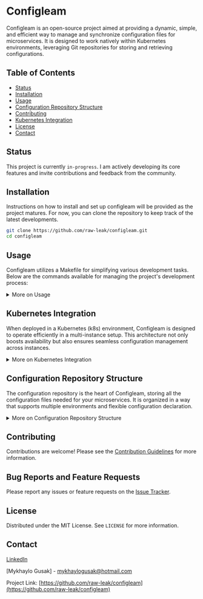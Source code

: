 # Configleam 

Configleam is an open-source project aimed at providing a dynamic, simple, and efficient way to manage and synchronize configuration files for microservices. It is designed to work natively within Kubernetes environments, leveraging Git repositories for storing and retrieving configurations.

## Table of Contents

- [Status](#status)
- [Installation](#installation)
- [Usage](#usage)
- [Configuration Repository Structure](#configuration-repository-structure)
- [Contributing](#contributing)
- [Kubernetes Integration](#kubernetes-integration)
- [License](#license)
- [Contact](#contact)

## Status

This project is currently `in-progress`. I am actively developing its core features and invite contributions and feedback from the community.

## Installation

Instructions on how to install and set up configleam will be provided as the project matures. For now, you can clone the repository to keep track of the latest developments.

```bash
git clone https://github.com/raw-leak/configleam.git
cd configleam
```

## Usage

Configleam utilizes a Makefile for simplifying various development tasks. Below are the commands available for managing the project's development process:

<details>
<summary>More on Usage</summary>

### Building the Project

To compile the Configleam application and create a binary in the `./build` directory, use:

```bash
make build
```

This command compiles the application, ensuring that any changes to the source code are incorporated into the executable.

### Running the Application

After building, you can run Configleam in development mode with:

```bash
make run
```

This command first builds the project and then executes the compiled binary, starting the application.

### Running Tests

To execute the unit tests for Configleam, ensuring that your changes haven't broken existing functionality, use:

```bash
make test
```

This command runs all unit tests in the project, providing test results for each package.

### Formatting Code

To format the Go source files according to the Go standards, run:

```bash
make fmt
```

This ensures consistency in coding style across the project, making it easier to read and maintain.

### Cleaning Up

To clean up the project, removing build artifacts and clearing the build cache, execute:

```bash
make clean
```

This is useful for ensuring a clean state before a fresh build or after finishing development sessions.

### Getting Help

For a summary of available make commands, you can use:

```bash
make help
```

This will display a list of all commands defined in the Makefile with a brief description of what they do, helping you to quickly find the command you need.

</details>

## Kubernetes Integration

When deployed in a Kubernetes (k8s) environment, Configleam is designed to operate efficiently in a multi-instance setup. This architecture not only boosts availability but also ensures seamless configuration management across instances.

<details>
<summary>More on Kubernetes Integration</summary>

### Multi-Instance Deployment

Configleam can be run in multiple instances within Kubernetes, supporting high availability and scalability. This setup allows for a distributed operation where instances share the load of serving configuration data.

### Leader and Replica Roles

- **Leader Instance:** Among the multiple instances, only the elected leader manages the synchronization with the configuration Git repository. This centralizes the update process, ensuring consistency across configurations.
- **Read Replicas:** Other instances act as read replicas, serving configuration data without performing synchronization tasks. This division of labor ensures efficient resource utilization and quick response times for configuration requests.

### Failover and Leader Election

- **Automatic Failover:** If the current leader instance fails or becomes unavailable, Kubernetes' leader election protocol automatically elects a new leader from the available replicas. This ensures that the synchronization process is always maintained, minimizing downtime and disruption.
- **Seamless Transition:** The newly elected leader initiates the synchronization with the provided Git repositories, ensuring that the latest configurations are fetched and applied. This transition happens automatically, ensuring continuous operation without manual intervention.

### Endpoints for Health and Readiness Checks

- **Health Check Endpoint:** `/health` allows Kubernetes to monitor the overall health of each Configleam instance, facilitating automatic recovery in case of failures.
- **Readiness Check Endpoint:** `/ready` signals to Kubernetes when an instance is ready to serve traffic, ensuring that only fully initialized instances handle requests.

By leveraging Kubernetes' capabilities for leader election and automatic failover, Configleam achieves a resilient and scalable configuration management solution suitable for dynamic cloud-native environments. This setup ensures that configuration synchronization is always active and up-to-date, even in the face of instance failures, providing a robust foundation for microservices architecture.

</details>

## Configuration Repository Structure

The configuration repository is the heart of Configleam, storing all the configuration files needed for your microservices. It is organized in a way that supports multiple environments and flexible configuration declaration.

<details>
<summary>More on Configuration Repository Structure</summary>

### Environment Organization

Configurations are organized by environment, with each environment represented by a separate folder at the root of the repository. For example:

- `/develop`
- `/release`
- `/production`

These folders correspond to the environments in which your microservices will run. The name of each folder could perfectly match the environment variable used when running your microservices.

### Declaring Configuration Variables

Within each environment folder, you can declare your configuration variables in `.yaml` or `.yml` files. These files can be organized as you see fit, including the use of nested folders for additional structure. The key points to remember are:

- **File Format:** Ensure your configuration files are in YAML format, with proper syntax to avoid parsing errors.
- **Flexibility:** You can create as many files as you need, containing as many variables as necessary to suit your configuration requirements.

### Configuration Keys

Configurations are categorized into three types of keys to provide clarity and control over how settings are applied:

1. **Global:**
    - Broadly applicable settings across different contexts.
    - Can be defined in any file without a specific naming convention.
    - Examples: include general service settings, default database configurations, application-wide feature flags, etc.

2. **Groups:** 
    - Named collections (groups) of configurations that aggregate global settings and group-specific local settings.
    - Groups serve as a single point of access for all related configurations, both global and local to that group.
    - Group names are prefixed with `group:` to signify their special role in collecting configurations.
   

3. **Local:**
    - Context-specific settings contained within a group.
    - Local configurations only exist within the context of their respective groups and are used to override global settings or add new group-specific settings.

Here's an example of how these keys might be structured in your YAML files:

```yaml
# Example of global configurations (global.yaml)

database:
  type: sql
  host: global-db-host
  port: 3306

featureFlags:
  betaFeatures: false
  darkMode: true
```

In this example:
`database` and `featureFlags` are global configurations. They define the default database settings and application-wide feature flags.

```yaml
# Example of group configurations with both global and local variables (groups.yaml)

group:analytics:
  - featureFlags # global
  - database: # local
      host: analytics-db-host
      port: 3307
  - additionalMetrics: true # local

group:marketing:
  - database # local
  - featureFlags: # local
      betaFeatures: true
  - marketingCampaignsEnabled: true # local

```

In this example: 

Analytics Group (`group:analytics`): Inherits the global featureFlags and modifies the global database settings for its specific needs. It also includes an analytics-specific setting additionalMetrics.

Marketing Group (`group:marketing:`): Inherits the global database configuration and overrides the featureFlags setting. It introduces a marketing-specific setting marketingCampaignsEnabled.

### Notes

- Global configurations act as default settings. They apply broadly unless overridden by a group-specific configuration.
- Local configurations allow for flexibility and customization within specific groups or contexts.
- Configleam processes these configurations to apply the appropriate settings based on their global or group-specific nature.

</details>

## Contributing

Contributions are welcome! Please see the [Contribution Guidelines](CONTRIBUTING.md) for more information.

## Bug Reports and Feature Requests

Please report any issues or feature requests on the [Issue Tracker](https://github.com/raw-lean/configleam/issues).

## License

Distributed under the MIT License. See `LICENSE` for more information.

## Contact

[LinkedIn](https://www.linkedin.com/in/mykhaylo-gusak/)

[Mykhaylo Gusak] - mykhaylogusak@hotmail.com

Project Link: [https://github.com/raw-leak/configleam](https://github.com/raw-leak/configleam)
